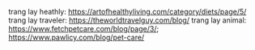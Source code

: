 trang lay heathly: https://artofhealthyliving.com/category/diets/page/5/
trang lay traveler: https://theworldtravelguy.com/blog/
trang lay animal: https://www.fetchpetcare.com/blog/page/3/; https://www.pawlicy.com/blog/pet-care/